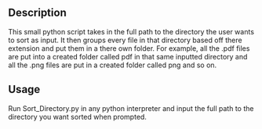 ## Description

This small python script takes in the full path to the directory the user wants to sort as input. It then groups every file in that directory based off there extension and put them in a there own folder. For example, all the .pdf files are put into a created folder called pdf in that same inputted directory and all the .png files are put in a created folder called png and so on.

## Usage

Run Sort_Directory.py in any python interpreter and input the full path to the directory you want sorted when prompted.